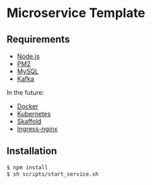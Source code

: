 # Microservice Template

## Requirements

-   [Node.js](https://nodejs.org/en)
-   [PM2](https://pm2.keymetrics.io/)
-   [MySQL](https://www.mysql.com/)
-   [Kafka](https://kafka.apache.org/)

In the future:

-   [Docker](https://docs.docker.com/desktop/)
-   [Kubernetes](https://kubernetes.io/)
-   [Skaffold](https://skaffold.dev/docs/install/#standalone-binary)
-   [Ingress-nginx](https://kubernetes.github.io/ingress-nginx/deploy/#quick-start)

## Installation

```bash
$ npm install
$ sh scripts/start_service.sh
```
